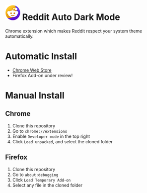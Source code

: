 # ![Icon](icon48.png) Reddit Auto Dark Mode 
Chrome extension which makes Reddit respect your system theme automatically.

# Automatic Install
- [Chrome Web Store](https://chrome.google.com/webstore/detail/reddit-auto-dark-mode/ejbbhcpkjnloojhfihmbfgkcjiaoecdg?utm_source=chrome-ntp-icon)
- Firefox Add-on under review!

# Manual Install

## Chrome
1. Clone this repository
2. Go to `chrome://extensions`
3. Enable `Developer mode` in the top right
4. Click `Load unpacked`, and select the cloned folder

## Firefox
1. Clone this repository
2. Go to `about:debugging`
3. Click `Load Temporary Add-on`
4. Select any file in the cloned folder